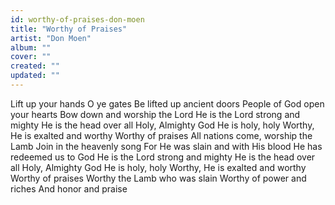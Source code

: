 ```yaml
---
id: worthy-of-praises-don-moen
title: "Worthy of Praises"
artist: "Don Moen"
album: ""
cover: ""
created: ""
updated: ""
---
```


Lift up your hands O ye gates
Be lifted up ancient doors
People of God open your hearts
Bow down and worship the Lord
He is the Lord strong and mighty
He is the head over all
Holy, Almighty God He is holy, holy
Worthy, He is exalted and worthy
Worthy of praises
All nations come, worship the Lamb
Join in the heavenly song
For He was slain and with His blood
He has redeemed us to God
He is the Lord strong and mighty
He is the head over all
Holy, Almighty God He is holy, holy
Worthy, He is exalted and worthy
Worthy of praises
Worthy the Lamb who was slain
Worthy of power and riches
And honor and praise